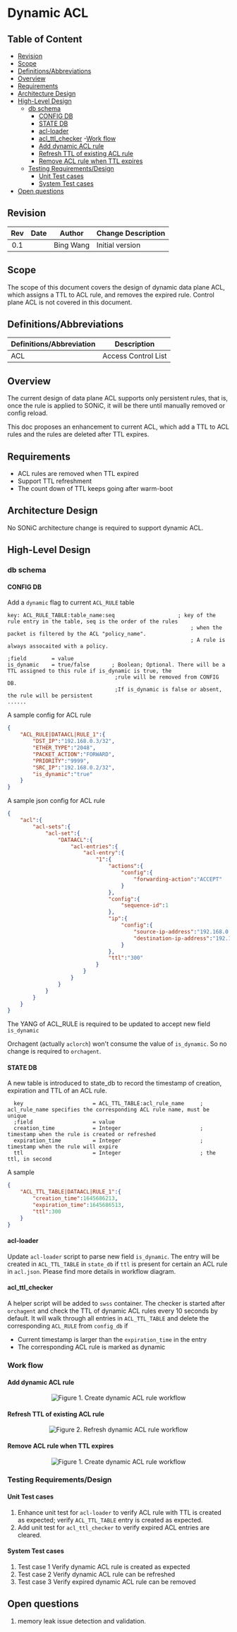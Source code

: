 
# Dynamic ACL #


## Table of Content

- [Revision](#revision)
- [Scope](#scope)
- [Definitions/Abbreviations](#definitionsabbreviations)
- [Overview](#overview)
- [Requirements](#requirements)
- [Architecture Design](#architecture-design)
- [High-Level Design](#high-level-design)
  - [db schema](#db-schema)
    - [CONFIG DB](#config-db)
    - [STATE DB](#state-db)
    - [acl-loader](#acl-loader)
    - [acl_ttl_checker](#aclttlchecker)
  -[Work flow](#work-flow)
    - [Add dynamic ACL rule](#add-dynamic-acl-rule)
    - [Refresh TTL of existing ACL rule](#refresh-ttl-of-existing-acl-rule)
    - [Remove ACL rule when TTL expires](#remove-acl-rule-when-ttl-expires)
  - [Testing Requirements/Design](#testing-requirementsdesign)
    - [Unit Test cases](#unit-test-cases)
    - [System Test cases](#system-test-cases)
- [Open questions](#open-questions)


## Revision

| Rev |     Date    |       Author       | Change Description                |
|:---:|:-----------:|:------------------:|-----------------------------------|
| 0.1 |             | Bing Wang   | Initial version                   |

## Scope

The scope of this document covers the design of dynamic data plane ACL, which assigns a TTL to ACL rule, and removes the expired rule. Control plane ACL is not covered in this document.

## Definitions/Abbreviations 

| Definitions/Abbreviation | Description                                |
|--------------------------|--------------------------------------------|
| ACL                      | Access Control List                        |


## Overview 

The current design of data plane ACL supports only persistent rules, that is, once the rule is applied to SONiC, it will be there until manually removed or config reload.

This doc proposes an enhancement to current ACL, which add a TTL to ACL rules and the rules are deleted after TTL expires.

## Requirements

- ACL rules are removed when TTL expired
- Support TTL refreshment
- The count down of TTL keeps going after warm-boot

## Architecture Design 

No SONiC architecture change is required to support dynamic ACL.

## High-Level Design

### db schema

#### CONFIG DB
Add a `dynamic` flag to current `ACL_RULE` table
```
key: ACL_RULE_TABLE:table_name:seq                    ; key of the rule entry in the table, seq is the order of the rules   
                                                          ; when the packet is filtered by the ACL "policy_name".   
                                                          ; A rule is always assocaited with a policy.

;field        = value
is_dynamic    = true/false       ; Boolean; Optional. There will be a TTL assigned to this rule if is_dynamic is true, the
                                  ;rule will be removed from CONFIG DB.
                                  ;If is_dynamic is false or absent, the rule will be persistent
......
```
A sample config for ACL rule
```json
{
    "ACL_RULE|DATAACL|RULE_1":{
        "DST_IP":"192.168.0.3/32",
        "ETHER_TYPE":"2048",
        "PACKET_ACTION":"FORWARD",
        "PRIORITY":"9999",
        "SRC_IP":"192.168.0.2/32",
        "is_dynamic":"true"
    }
}
```
A sample json config for ACL rule
```json
{
    "acl":{
        "acl-sets":{
            "acl-set":{
                "DATAACL":{
                    "acl-entries":{
                        "acl-entry":{
                            "1":{
                                "actions":{
                                    "config":{
                                        "forwarding-action":"ACCEPT"
                                    }
                                },
                                "config":{
                                    "sequence-id":1
                                },
                                "ip":{
                                    "config":{
                                        "source-ip-address":"192.168.0.2/32",
                                        "destination-ip-address":"192.168.0.3/32"
                                    }
                                },
                                "ttl":"300"
                            }
                        }
                    }
                }
            }
        }
    }
}
```
The YANG of ACL_RULE is required to be updated to accept new field `is_dynamic`

Orchagent (actually `aclorch`) won't consume the value of `is_dynamic`. So no change is required to `orchagent`.
#### STATE DB
A new table is introduced to state_db to record the timestamp of creation, expiration and TTL of an ACL rule.
```
  key                      = ACL_TTL_TABLE:acl_rule_name     ; acl_rule_name specifies the corresponding ACL rule name, must be unique
  ;field                   = value  
  creation_time            = Integer                         ; timestamp when the rule is created or refreshed  
  expiration_time          = Integer                         ; timestamp when the rule will expire
  ttl                      = Integer                         ; the ttl, in second 
```
A sample
```json
{
    "ACL_TTL_TABLE|DATAACL|RULE_1":{
        "creation_time":1645686213,
        "expiration_time":1645686513,
        "ttl":300
    }
}
```
#### acl-loader

Update `acl-loader` script to parse new field `is_dynamic`. The entry will be created in `ACL_TTL_TABLE` in `state_db` if `ttl` is present for certain an ACL rule in `acl.json`. Please find more details in workflow diagram.  

#### acl_ttl_checker

A helper script will be added to `swss` container. The checker is started after `orchagent` and check the TTL of dynamic ACL rules every 10 seconds by default. It will walk through all entries in `ACL_TTL_TABLE` and delete the corresponding `ACL_RULE` from `config_db` if

- Current timestamp is larger than the `expiration_time` in the entry
- The corresponding ACL rule is marked as dynamic

### Work flow
#### Add dynamic ACL rule
<p align=center>
<img src="img/dynamic_acl_creation.png" alt="Figure 1. Create dynamic ACL rule workflow">
</p>

#### Refresh TTL of existing ACL rule
<p align=center>
<img src="img/dynamic_acl_refresh.png" alt="Figure 2. Refresh dynamic ACL rule workflow">
</p>

#### Remove ACL rule when TTL expires
<p align=center>
<img src="img/dynamic_acl_expiration.png" alt="Figure 1. Create dynamic ACL rule workflow">
</p>

### Testing Requirements/Design  

#### Unit Test cases  

1. Enhance unit test for `acl-loader` to verify ACL rule with TTL is created as expected; verify `ACL_TTL_TABLE` entry is created as expected.
2. Add unit test for `acl_ttl_checker` to verify expired ACL entries are cleared. 


#### System Test cases

1. Test case 1 Verify dynamic ACL rule is created as expected
2. Test case 2 Verify dynamic ACL rule can be refreshed
3. Test case 3 Verify expired dynamic ACL rule can be removed

## Open questions
1. memory leak issue detection and validation.
